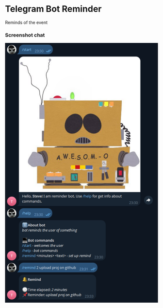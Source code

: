# Telegram Bot Reminder
Reminds of the event
### Screenshot chat
![Screenshot chat](images/screen_chat.PNG)
